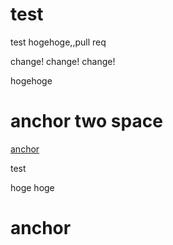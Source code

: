 test
====

test
hogehoge,,pull req

change! change! change!

hogehoge

# anchor  two space

[anchor](#anchor--two-space)
  
test
  
hoge
hoge
  
  
  
  
  
  
  
  
  
  
  
  
  
  
  
  
  
  
  
  
  
  
  
  
  
  
  
  
  
  
  
  
  






# anchor
